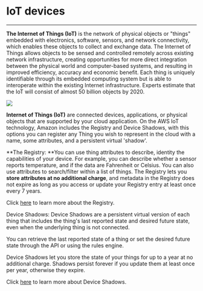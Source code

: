 # IoT devices


---


**The Internet of Things (IoT)** is the network of physical objects or "things" embedded with electronics, software, sensors, and network connectivity, which enables these objects to collect and exchange data. The Internet of Things allows objects to be sensed and controlled remotely across existing network infrastructure, creating opportunities for more direct integration between the physical world and computer-based systems, and resulting in improved efficiency, accuracy and economic benefit. Each thing is uniquely identifiable through its embedded computing system but is able to interoperate within the existing Internet infrastructure. Experts estimate that the IoT will consist of almost 50 billion objects by 2020.

![](http://eecatalog.com/caciufo/wp-content/uploads/2014/06/IoT-devices.png)

**Internet of Things (IoT)** are connected devices, applications, or physical objects that are supported by your cloud application. On the AWS IoT technology, Amazon includes the Registry and Device Shadows, with this options you can register any Thing you wish to represent in the cloud with a name, some attributes, and a persistent virtual 'shadow'.

**The Registry: **You can use thing attributes to describe, identity the capabilities of your device. For example, you can describe whether a sensor reports temperature, and if the data are Fahrenheit or Celsius. You can also use attributes to search/filter within a list of things.
The Registry lets you **store attributes at no additional charge**, and metadata in the Registry does not expire as long as you access or update your Registry entry at least once every 7 years.

Click [here](https://docs.aws.amazon.com/console/iot/thing-registry) to learn more about the Registry.

Device Shadows: Device Shadows are a persistent virtual version of each thing that includes the thing's last reported state and desired future state, even when the underlying thing is not connected.

You can retrieve the last reported state of a thing or set the desired future state through the API or using the rules engine.

Device Shadows let you store the state of your things for up to a year at no additional charge. Shadows persist forever if you update them at least once per year, otherwise they expire.

Click [here](https://docs.aws.amazon.com/console/iot/thing-shadows) to learn more about Device Shadows.